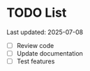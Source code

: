 # TODO List

Last updated: 2025-07-08

- [ ] Review code
- [ ] Update documentation
- [ ] Test features

<!-- Last updated: 2025-07-29 -->
